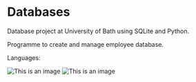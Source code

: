 # Databases
Database project at University of Bath using SQLite and Python. 

Programme to create and manage employee database.
 

Languages: 

![This is an image](https://img.shields.io/badge/Python-FFD43B?style=for-the-badge&logo=python&logoColor=darkgreen) ![This is an image](https://img.shields.io/badge/SQLite-07405E?style=for-the-badge&logo=sqlite&logoColor=white)
